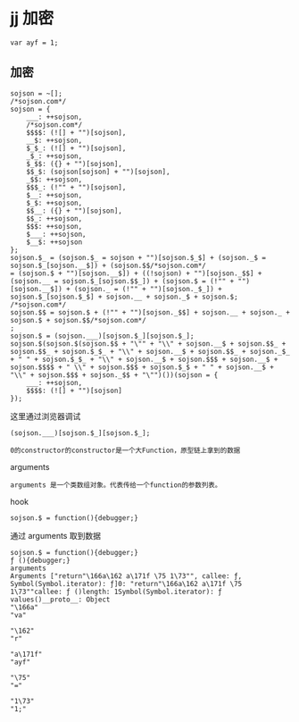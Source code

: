 # jj 加密

    var ayf = 1;
    
## 加密

    sojson = ~[];
    /*sojson.com*/
    sojson = {
        ___: ++sojson,
        /*sojson.com*/
        $$$$: (![] + "")[sojson],
        __$: ++sojson,
        $_$_: (![] + "")[sojson],
        _$_: ++sojson,
        $_$$: ({} + "")[sojson],
        $$_$: (sojson[sojson] + "")[sojson],
        _$$: ++sojson,
        $$$_: (!"" + "")[sojson],
        $__: ++sojson,
        $_$: ++sojson,
        $$__: ({} + "")[sojson],
        $$_: ++sojson,
        $$$: ++sojson,
        $___: ++sojson,
        $__$: ++sojson
    };
    sojson.$_ = (sojson.$_ = sojson + "")[sojson.$_$] + (sojson._$ = sojson.$_[sojson.__$]) + (sojson.$$/*sojson.com*/
    = (sojson.$ + "")[sojson.__$]) + ((!sojson) + "")[sojson._$$] + (sojson.__ = sojson.$_[sojson.$$_]) + (sojson.$ = (!"" + "")[sojson.__$]) + (sojson._ = (!"" + "")[sojson._$_]) + sojson.$_[sojson.$_$] + sojson.__ + sojson._$ + sojson.$;
    /*sojson.com*/
    sojson.$$ = sojson.$ + (!"" + "")[sojson._$$] + sojson.__ + sojson._ + sojson.$ + sojson.$$/*sojson.com*/
    ;
    sojson.$ = (sojson.___)[sojson.$_][sojson.$_];
    sojson.$(sojson.$(sojson.$$ + "\"" + "\\" + sojson.__$ + sojson.$$_ + sojson.$$_ + sojson.$_$_ + "\\" + sojson.__$ + sojson.$$_ + sojson._$_ + " " + sojson.$_$_ + "\\" + sojson.__$ + sojson.$$$ + sojson.__$ + sojson.$$$$ + " \\" + sojson.$$$ + sojson.$_$ + " " + sojson.__$ + "\\" + sojson.$$$ + sojson._$$ + "\"")())(sojson = {
        ___: ++sojson,
        $$$$: (![] + "")[sojson]
    });


这里通过浏览器调试    
     
    (sojson.___)[sojson.$_][sojson.$_];
    
    0的constructor的constructor是一个大Function，原型链上拿到的数据
    
arguments

    arguments 是一个类数组对象。代表传给一个function的参数列表。

hook

    sojson.$ = function(){debugger;}
    
通过 arguments 取到数据

    sojson.$ = function(){debugger;}
    ƒ (){debugger;}
    arguments
    Arguments ["return"\166a\162 a\171f \75 1\73"", callee: ƒ, Symbol(Symbol.iterator): ƒ]0: "return"\166a\162 a\171f \75 1\73""callee: ƒ ()length: 1Symbol(Symbol.iterator): ƒ values()__proto__: Object
    "\166a"
    "va"
    
    "\162"
    "r"
    
    "a\171f"
    "ayf"
    
    "\75"
    "="
    
    "1\73"
    "1;"
  
